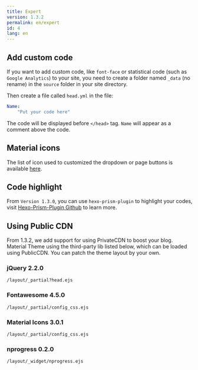 ```yaml
---
title: Expert
version: 1.3.2
permalink: en/expert
id: 4
lang: en
---
```


## Add custom code

If you want to add custom code, like `font-face` or statistical code (such as `Google Analytics`) to your site, you need to create a folder named `_data` (no rename) in the `source` folder in your site directory.

Then create a file called `head.yml` in the file:

```yaml
Name:
    "Put your code here"
```

The code will be displayed before `</head>` tag. `Name` will appear as a comment above the code.

## Material icons

The list of icon used to customized the dropdown or page buttons is available [here](https://material.io/icons/).

## Code highlight

From `Version 1.3.0`, you can use `hexo-prism-plugin` to highlight your codes, visit [Hexo-Prism-Plugin Github](https://github.com/ele828/hexo-prism-plugin) to learn more.

## Using Public CDN

From 1.3.2, we add support for using PrivateCDN to boost your blog.
Material Theme using the third-party lib listed below, which can be loaded using PublicCDN. You can patch the theme layout by your own.

### jQuery 2.2.0

`/layout/_partial?head.ejs`

### Fontawesome 4.5.0

`/layout/_partial/config_css.ejs`

### Material Icons 3.0.1

`/layout/_partial/config_css.ejs`

### nprogress 0.2.0

`/layout/_widget/nprogress.ejs`